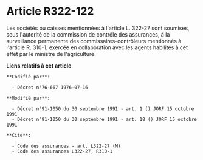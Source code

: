 # Article R322-122

Les sociétés ou caisses mentionnées à l'article L. 322-27 sont soumises, sous l'autorité de la commission de contrôle des
assurances, à la surveillance permanente des commissaires-contrôleurs mentionnés à l'article R. 310-1, exercée en
collaboration avec les agents habilités à cet effet par le ministre de l'agriculture.

**Liens relatifs à cet article**

	**Codifié par**:

	  - Décret n°76-667 1976-07-16

	**Modifié par**:

	  - Décret n°91-1050 du 30 septembre 1991 - art. 1 () JORF 15 octobre 1991
	  - Décret n°91-1050 du 30 septembre 1991 - art. 18 () JORF 15 octobre 1991

	**Cite**:

	  - Code des assurances - art. L322-27 (M)
	  - Code des assurances L322-27, R310-1
